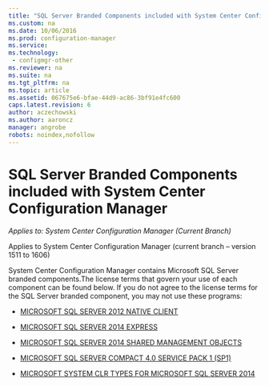 ```yaml
---
title: "SQL Server Branded Components included with System Center Configuration Manager"
ms.custom: na
ms.date: 10/06/2016
ms.prod: configuration-manager
ms.service:
ms.technology:
 - configmgr-other
ms.reviewer: na
ms.suite: na
ms.tgt_pltfrm: na
ms.topic: article
ms.assetid: 067675e6-bfae-44d9-ac86-3bf91e4fc600
caps.latest.revision: 6
author: aczechowski
ms.author: aaroncz
manager: angrobe
robots: noindex,nofollow
---
```

# SQL Server Branded Components included with System Center Configuration Manager

*Applies to: System Center Configuration Manager (Current Branch)*

Applies to System Center Configuration Manager (current branch – version 1511 to 1606)  

 System Center Configuration Manager contains Microsoft SQL Server branded components.The license terms that govern your use of each component can be found below. If you do not agree to the license terms for the SQL Server branded component, you may not use these programs:



-   [MICROSOFT SQL SERVER 2012 NATIVE CLIENT](http://go.microsoft.com/fwlink/?LinkID=787071)  

-   [MICROSOFT SQL SERVER 2014 EXPRESS](http://go.microsoft.com/fwlink/?LinkID=787072)  

-   [MICROSOFT SQL SERVER 2014 SHARED MANAGEMENT OBJECTS](http://go.microsoft.com/fwlink/?LinkID=787073)  

-   [MICROSOFT SQL SERVER COMPACT 4.0 SERVICE PACK 1 (SP1)](http://go.microsoft.com/fwlink/?LinkID=787074)  

-   [MICROSOFT SYSTEM CLR TYPES FOR MICROSOFT SQL SERVER 2014](http://go.microsoft.com/fwlink/?LinkID=787075)
